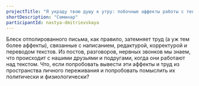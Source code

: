 ```yaml
---
projectTitle: "Я украду твою душу к утру: побочные аффекты работы с текстом"
shortDescription: "Cеминар"
participantId: nastya-dmitrievskaya
---
```


Блеск отполированного письма, как правило, затемняет труд (а уж тем более аффекты), связанные с написанием, редактурой, корректурой и переводом текстов. Из постов, разговоров, нервных звонков мы знаем, что происходит с нашими друзьями и подругами, когда они работают над текстом. Что, если попробовать вывести эти аффекты и труд из пространства личного переживания и попробовать помыслить их политически и физиологически?
